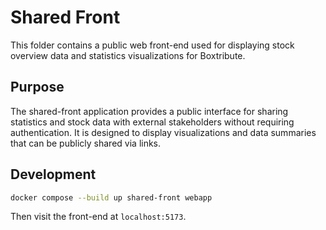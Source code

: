 # Shared Front

This folder contains a public web front-end used for displaying stock overview data and statistics visualizations for Boxtribute.

## Purpose

The shared-front application provides a public interface for sharing statistics and stock data with external stakeholders without requiring authentication. It is designed to display visualizations and data summaries that can be publicly shared via links.

## Development

```bash
docker compose --build up shared-front webapp
```

Then visit the front-end at `localhost:5173`.
